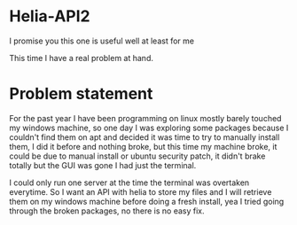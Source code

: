 # Helia-API2
I promise you this one is useful well at least for me 


This time I have a real problem at hand.


# Problem statement

For the past year I have been programming on linux mostly barely touched my windows machine, so one day I was exploring some packages because I couldn't find them on apt and decided it was time to try to manually install them, I did it before and nothing broke, but this time my machine broke, it could be due to manual install or ubuntu security patch, it didn't brake totally but the GUI was gone I had just the terminal.

I could only run one server at the time the terminal was overtaken everytime.
So I want an API with helia to store my files and I will retrieve them on my windows machine before doing a fresh install, yea I tried going through the broken packages, no there is no easy fix.

